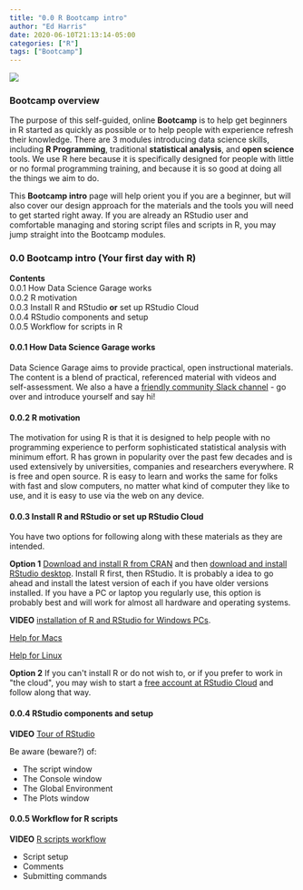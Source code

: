```yaml
---
title: "0.0 R Bootcamp intro"
author: "Ed Harris"
date: 2020-06-10T21:13:14-05:00
categories: ["R"]
tags: ["Bootcamp"]
--- 
```




![](/img/pop_fisher_sm.png)  



### Bootcamp overview  

The purpose of this self-guided, online **Bootcamp** is to help get beginners in R started as quickly as possible or to help people with experience refresh their knowledge.  There are 3 modules introducing data science skills, including **R Programming**, traditional **statistical analysis**, and **open science** tools.  We use R here because it is specifically designed for people with little or no formal programming training, and because it is so good at doing all the things we aim to do.  


This **Bootcamp intro** page will help orient you if you are a beginner, but will also cover our design approach for the materials and the tools you will need to get started right away.  If you are already an RStudio user and comfortable managing and storing script files and scripts in R, you may  jump straight into the Bootcamp modules.  


### 0.0 Bootcamp intro (Your first day with R)  
  
**Contents**  
0.0.1 How Data Science Garage works  
0.0.2 R motivation  
0.0.3 Install R and RStudio **or** set up RStudio Cloud  
0.0.4 RStudio components and setup  
0.0.5 Workflow for scripts in R  


#### 0.0.1 How Data Science Garage works  

Data Science Garage aims to provide practical, open instructional materials.  The content is a blend of practical, referenced material with videos and self-assessment.  We also a have a [friendly community Slack channel](https://join.slack.com/t/hadatascience/shared_invite/zt-ekigo1t3-0ADgafsF6zTDwJ9SxIws9w) - go over and introduce yourself and say hi!  


#### 0.0.2 R motivation  

The motivation for using R is that it is designed to help people with no programming experience to perform sophisticated statistical analysis with minimum effort.  R has grown in popularity over the past few decades and is used extensively by universities, companies and researchers everywhere.  R is free and open source.  R is easy to learn and works the same for folks with fast and slow computers, no matter what kind of computer they like to use, and it is easy to use via the web on any device.  


#### 0.0.3 Install R and RStudio **or** set up RStudio Cloud  

You have two options for following along with these materials as they are intended.  


**Option 1** [Download and install R from CRAN](https://cloud.r-project.org/) and then [download and install RStudio desktop](https://rstudio.com/products/rstudio/download/#download).  Install R first, then RStudio.  It is probably a idea to go ahead and install the latest version of each if you have older versions installed.  If you have a PC or laptop you regularly use, this option is probably best and will work for almost all hardware and operating systems.  

**VIDEO** [installation of R and RStudio for Windows PCs]().  


[Help for Macs](https://www.google.com/search?q=how+do+I+install+R+for+mac&oq=how+do+I+install+R+for+mac)  


[Help for Linux](https://www.google.com/search?q=how+do+I+install+R+for+linux&oq=how+do+I+install+R+for+linux)  


**Option 2** If you can't install R or do not wish to, or if you prefer to work in "the cloud", you may wish to start a [free account at RStudio Cloud](https://rstudio.cloud) and follow along that way.  


#### 0.0.4 RStudio components and setup   

**VIDEO** [Tour of RStudio]()  


Be aware (beware?) of:  


* The script window  
* The Console window  
* The Global Environment  
* The Plots window  


#### 0.0.5 Workflow for R scripts  

**VIDEO** [R scripts workflow]()  


* Script setup  
* Comments  
* Submitting commands  
  




